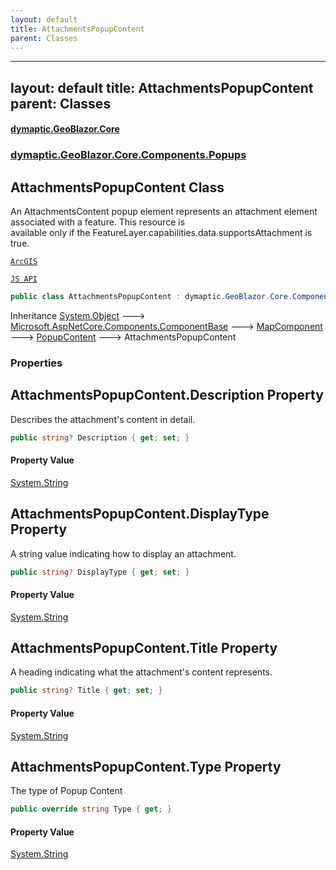 ```yaml
---
layout: default
title: AttachmentsPopupContent
parent: Classes
---
```

---
layout: default
title: AttachmentsPopupContent
parent: Classes
---
#### [dymaptic.GeoBlazor.Core](index.html 'index')
### [dymaptic.GeoBlazor.Core.Components.Popups](index.html#dymaptic.GeoBlazor.Core.Components.Popups 'dymaptic.GeoBlazor.Core.Components.Popups')

## AttachmentsPopupContent Class

An AttachmentsContent popup element represents an attachment element associated with a feature. This resource is  
available only if the FeatureLayer.capabilities.data.supportsAttachment is true.  
<a target="_blank" href="https://developers.arcgis.com/javascript/latest/api-reference/esri-popup-content-AttachmentsContent.html">  
    ArcGIS  
    JS API  
</a>

```csharp
public class AttachmentsPopupContent : dymaptic.GeoBlazor.Core.Components.Popups.PopupContent
```

Inheritance [System.Object](https://docs.microsoft.com/en-us/dotnet/api/System.Object 'System.Object') &#129106; [Microsoft.AspNetCore.Components.ComponentBase](https://docs.microsoft.com/en-us/dotnet/api/Microsoft.AspNetCore.Components.ComponentBase 'Microsoft.AspNetCore.Components.ComponentBase') &#129106; [MapComponent](dymaptic.GeoBlazor.Core.Components.MapComponent.html 'dymaptic.GeoBlazor.Core.Components.MapComponent') &#129106; [PopupContent](dymaptic.GeoBlazor.Core.Components.Popups.PopupContent.html 'dymaptic.GeoBlazor.Core.Components.Popups.PopupContent') &#129106; AttachmentsPopupContent
### Properties

<a name='dymaptic.GeoBlazor.Core.Components.Popups.AttachmentsPopupContent.Description'></a>

## AttachmentsPopupContent.Description Property

Describes the attachment's content in detail.

```csharp
public string? Description { get; set; }
```

#### Property Value
[System.String](https://docs.microsoft.com/en-us/dotnet/api/System.String 'System.String')

<a name='dymaptic.GeoBlazor.Core.Components.Popups.AttachmentsPopupContent.DisplayType'></a>

## AttachmentsPopupContent.DisplayType Property

A string value indicating how to display an attachment.

```csharp
public string? DisplayType { get; set; }
```

#### Property Value
[System.String](https://docs.microsoft.com/en-us/dotnet/api/System.String 'System.String')

<a name='dymaptic.GeoBlazor.Core.Components.Popups.AttachmentsPopupContent.Title'></a>

## AttachmentsPopupContent.Title Property

A heading indicating what the attachment's content represents.

```csharp
public string? Title { get; set; }
```

#### Property Value
[System.String](https://docs.microsoft.com/en-us/dotnet/api/System.String 'System.String')

<a name='dymaptic.GeoBlazor.Core.Components.Popups.AttachmentsPopupContent.Type'></a>

## AttachmentsPopupContent.Type Property

The type of Popup Content

```csharp
public override string Type { get; }
```

#### Property Value
[System.String](https://docs.microsoft.com/en-us/dotnet/api/System.String 'System.String')

